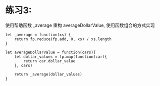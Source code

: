 # 练习3:

使用帮助函数 _average 重构 averageDollarValue, 使用函数组合的方式实现

```
let _average = function(xs) {
    return fp.reduce(fp.add, 0, xs) / xs.length
}

let averageDollarValue = function(cars){
    let dollar_values = fp.map(function(car){
        return car.dollar_value
    }, cars)

    return _average(dollar_values)
}
```